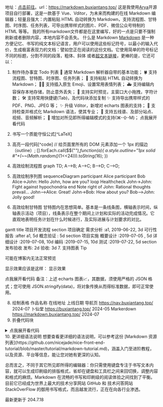 

地址：[点击前往](https://markdown.buxiantang.top/)。url：https://markdown.buxiantang.top/
这是我使用[Arya](https://markdown.lovejade.cn/?utm_source=markdown.lovejad------e.cn)开源项目自行部署，这是一款基于 Vue、Vditor，为未来而构建的在线 Markdown 编辑器；轻量且强大：内置粘贴 HTML 自动转换为 Markdown，支持流程图、甘特图、时序图、任务列表，可导出携带样式的图片、PDF、微信公众号特制的 HTML 等等。
我的所有markdown文件都是在这里编写，好的一点是只要不强制刷新或者删除内容，本地内容不会丢失。
什么是 Markdown
[Markdown](https://markdown.buxiantang.top/) 是一种方便记忆、书写的纯文本标记语言，用户可以使用这些标记符号，以最小的输入代价，生成极富表现力的文档：譬如您正在阅读的这份文档。它使用简单的符号标记不同的标题，分割不同的段落，粗体、斜体 或者[超文本链接](https://nav.buxiantang.top/)，更棒的是，它还可以：

1. 制作待办事宜 Todo 列表
 🎉 通常 Markdown 解析器自带的基本功能；
 🍀 支持流程图、甘特图、时序图、任务列表；
 🏁 支持粘贴 HTML 自动转换为 Markdown；
 💃🏻 支持插入原生 Emoji、设置常用表情列表；
 🚑 支持编辑内容保存本地存储，防止意外丢失；
 📝 支持实时预览，主窗口大小拖拽，字符计数；
 🛠 支持常用快捷键(Tab)，及代码块添加复制
 ✨ 支持导出携带样式的 PDF、PNG、JPEG 等；
 ✨ 升级 Vditor，新增对 echarts 图表的支持；
 👏 支持检查并格式化 Markdown 语法，使其专业；
 🦑 支持五线谱、及部分站点、视频、音频解析；
 🌟 增加对所见即所得编辑模式的支持(⌘-⇧-M)；
点我展开看代码
2. 书写一个质能守恒公式[^LaTeX]

3. 高亮一段代码[^code]
// 给页面里所有的 DOM 元素添加一个 1px 的描边（outline）;
[].forEach.call($$("*"),function(a){
  a.style.outline="1px solid #"+(~~(Math.random()*(1<<24))).toString(16);
})
4. 高效绘制流程图
graph TD;
  A-->B;
  A-->C;
  B-->D;
  C-->D;
5. 高效绘制序列图
sequenceDiagram
  participant Alice
  participant Bob
  Alice->John: Hello John, how are you?
  loop Healthcheck
      John->John: Fight against hypochondria
  end
  Note right of John: Rational thoughts <br/>prevail...
  John-->Alice: Great!
  John->Bob: How about you?
  Bob-->John: Jolly good!
6. 高效绘制甘特图
甘特图内在思想简单。基本是一条线条图，横轴表示时间，纵轴表示活动（项目），线条表示在整个期间上计划和实际的活动完成情况。它直观地表明任务计划在什么时候进行，及实际进展与计划要求的对比。

gantt
  title 项目开发流程
  section 项目确定
    需求分析       :a1, 2019-06-22, 3d
    可行性报告     :after a1, 5d
    概念验证       : 5d
  section 项目实施
    概要设计      :2019-07-05  , 5d
    详细设计      :2019-07-08, 10d
    编码          :2019-07-15, 10d
    测试          :2019-07-22, 5d
  section 发布验收
    发布: 2d
    验收: 3d
7. 支持图表
Tip

可能在博客内无法正常预览

显示效果应该是这样：
显示效果

点我展开看代码
备注：上述 echarts 图表📈，其数据，须使用严格的 JSON 格式；您可使用 JSON.stringify(data)，将对象传换从而得标准数据，即可正常使用。

8. 绘制表格
作品名称	在线地址	上线日期
导航页	https://nav.buxiantang.top/	2024-07
卜仙堂	https://buxiantang.top/	2024-05
Markerdown	https://markdown.buxiantang.top/	2024-07
9. 折叠代码块
<details>
  <summary>点我展开看代码</summary>
  <pre><code>
# 在这里写折叠的代码
  </code></pre>
</details>
10. 更详细语法说明
想要查看更详细的语法说明，可以参考这份 [Markdown 资源列表](https://github.com/nicejade/nice-front-end-tutorial/blob/master/tutorial/markdown-tutorial.md)，涵盖入门至进阶教程，以及资源、平台等信息，能让您对她有更深的认知。

总而言之，不同于其它所见即所得的编辑器：你只需使用键盘专注于书写文本内容，就可以生成印刷级的排版格式，省却在键盘和工具栏之间来回切换，调整内容和格式的麻烦。Markdown 在流畅的书写和印刷级的阅读体验之间找到了平衡。 目前它已经成为世界上最大的技术分享网站 GitHub 和 技术问答网站 StackOverFlow 的御用书写格式，而且越发流行，正在在向各行业渗透。

最新更新于 204.7.18